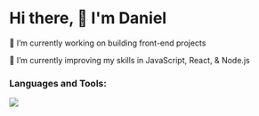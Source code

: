 <h1 align="left">Hi there, 👋 I'm Daniel</h1>

<div align="left">
🔭 I’m currently working on building front-end projects

🌱 I’m currently improving my skills in JavaScript, React, & Node.js 
</div>

<h3 align="left">Languages and Tools:</h3>
<p align="left">
  <a href="https://skillicons.dev">
    <img src="https://skillicons.dev/icons?i=react,nodejs,js,html,css,tailwind,py,postgres,git,vscode" />
  </a>
</p>



<!--
**danielc051/danielc051** is a ✨ _special_ ✨ repository because its `README.md` (this file) appears on your GitHub profile.

Here are some ideas to get you started:

- 🔭 I’m currently working on ...
- 🌱 I’m currently learning ...
- 👯 I’m looking to collaborate on ...
- 🤔 I’m looking for help with ...
- 💬 Ask me about ...
- 📫 How to reach me: ...
- 😄 Pronouns: ...
- ⚡ Fun fact: ...
-->
